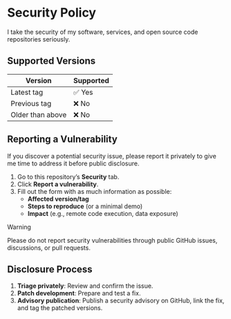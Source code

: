 # Security Policy

I take the security of my software, services, and open source code repositories seriously.

## Supported Versions

| Version          | Supported       |
|------------------|-----------------|
| Latest tag       | ✅ Yes          |
| Previous tag     | ❌ No           |
| Older than above | ❌ No           |


## Reporting a Vulnerability
If you discover a potential security issue, please report it privately to give me time to address it before public disclosure.

1. Go to this repository’s **Security** tab.
1. Click **Report a vulnerability**.
1. Fill out the form with as much information as possible:
	- **Affected version/tag**
	- **Steps to reproduce** (or a minimal demo)
	- **Impact** (e.g., remote code execution, data exposure)

> [!WARNING]
> Please do not report security vulnerabilities through public GitHub issues, discussions, or pull requests.

## Disclosure Process
1. **Triage privately**: Review and confirm the issue.
2. **Patch development**: Prepare and test a fix.
3. **Advisory publication**: Publish a security advisory on GitHub, link the fix, and tag the patched versions.
